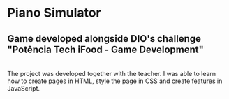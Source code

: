 # Piano Simulator
## Game developed alongside DIO's challenge "Potência Tech iFood - Game Development"
<br>
The project was developed together with the teacher. I was able to learn how to create pages in HTML, style the page in CSS and create features in JavaScript.

